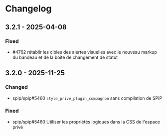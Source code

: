 # Changelog

## 3.2.1 - 2025-04-08

### Fixed

- #4762 rétablir les cibles des alertes visuelles avec le nouveau markup du bandeau et de la boite de changement de statut

## 3.2.0 - 2025-11-25

### Changed

- spip/spip#5460 `style_prive_plugin_compagnon` sans compilation de SPIP

### Fixed

- spip/spip#5460 Utiliser les propriétés logiques dans la CSS de l'espace privé
